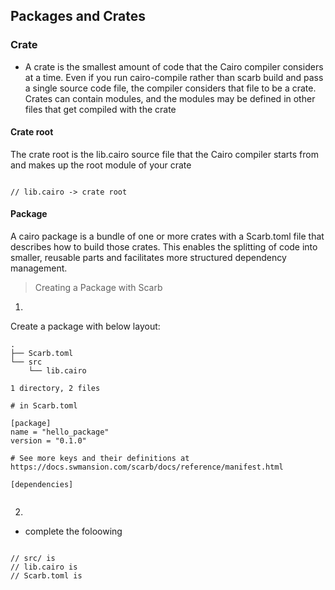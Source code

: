 
## Packages and Crates

### Crate

- A crate is the smallest amount of code that the Cairo compiler considers at a time. Even if you run cairo-compile rather than scarb build and pass a single source code file, the compiler considers that file to be a crate. Crates can contain modules, and the modules may be defined in other files that get compiled with the crate

#### Crate root

The crate root is the lib.cairo source file that the Cairo compiler starts from and makes up the root module of your crate 

```rust,editable

// lib.cairo -> crate root

```

#### Package
A cairo package is a bundle of one or more crates with a Scarb.toml file that describes how to build those crates. This enables the splitting of code into smaller, reusable parts and facilitates more structured dependency management.

> Creating a Package with Scarb

1. 

Create a package with below layout:

```rust,editable
.    
├── Scarb.toml
└── src
    └── lib.cairo

1 directory, 2 files

```

```rust,editable
# in Scarb.toml

[package]
name = "hello_package"
version = "0.1.0"

# See more keys and their definitions at https://docs.swmansion.com/scarb/docs/reference/manifest.html

[dependencies]


```


2. 

- complete the foloowing

```rust,editable

// src/ is 
// lib.cairo is 
// Scarb.toml is 
```




